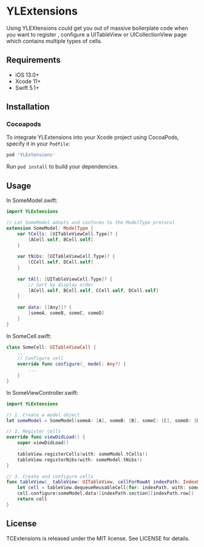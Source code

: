 # YLExtensions
Using YLEXtensions could get you out of massive boilerplate code when you want to register , configure a UITableView or UICollectionView page which contains multiple types of cells.



## Requirements

* iOS 13.0+
* Xcode 11+
* Swift 5.1+



## Installation

### Cocoapods

To integrate YLExtensions into your Xcode project using CocoaPods, specify it in your `Podfile`:

```ruby
pod 'YLExtensions'
```

Run `pod install` to build your dependencies.



## Usage

In SomeModel.swift:

```swift
import YLExtensions

// Let SomeModel adopts and conforms to the ModelType protocol
extension SomeModel: ModelType {
    var tCells: [UITableViewCell.Type]? {
        [ACell.self, BCell.self]
    }
    
    var tNibs: [UITableViewCell.Type]? {
        [CCell.self, DCell.self]
    }
    
    var tAll: [UITableViewCell.Type]? {
        // Sort by display order
        [ACell.self, BCell.self, CCell.self, DCell.self]
    }
    
    var data: [[Any]]? {
        [someA, someB, someC, someD]
    }
}
```

In SomeCell.swift:

```swift
class SomeCell: UITableViewCell {
    ...
    // Configure cell
    override func configure(_ model: Any?) {
        ...
    }
}
```

In SomeViewController.swift:

```swift
import YLExtensions

// 1. Create a model object
let someModel = SomeModel(someA: [A], someB: [B], someC: [C], someD: [D])

// 2. Register cells
override func viewDidLoad() {
    super.viewDidLoad()
    ...
    tableView.registerCells(with: someModel.tCells!)
    tableView.registerNibs(with: someModel.tNibs!)
}

// 3. Create and configure cells
func tableView(_ tableView: UITableView, cellForRowAt indexPath: IndexPath) -> UITableViewCell {
    let cell = tableView.dequeueReusableCell(for: indexPath, with: someModel.tAll!)
    cell.configure(someModel.data![indexPath.section][indexPath.row])
    return cell
}
```



## License

TCExtensions is released under the MIT license. See LICENSE for details.